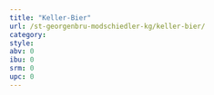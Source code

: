 ```yaml
---
title: "Keller-Bier"
url: /st-georgenbru-modschiedler-kg/keller-bier/
category: 
style: 
abv: 0
ibu: 0
srm: 0
upc: 0
---
```


